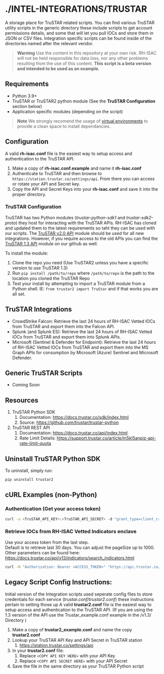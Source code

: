 # ./INTEL-INTEGRATIONS/TRUSTAR
A storage place for TruSTAR related scripts. You can find various TruSTAR utility scripts in the generic directory these include scripts to get account permissions details, and some that will let you pull IOCs and store them in JSON or CSV files. Integration specific scripts can be found inside of the directories named after the relevant vendor. 

> **Warning**
> Use the content in this repository at your own risk. RH-ISAC will not be held responsible for data loss, nor any other problems resulting from the use of this content. **This script is a beta version and intended to be used as an example.**

## Requirements
- Python 3.9+
- TruSTAR or TruSTAR2 python module (See the **TruSTAR Configuration** section below)
- Application specific modules (depending on the script)

> **Note**
> We strongly recomend the usage of [virtual environments](https://docs.python.org/3/library/venv.html) to provide a clean space to install dependancies.

## Configuration
A valid **rh-isac.conf** file is the easiest way to setup access and authentication to the TruSTAR API.
1. Make a copy of **rh-isac.conf.example** and name it **rh-isac.conf**
2. Authenticate to TruSTAR and then browse to `https://station.trustar.co/settings/api`. From there you can access or rotate your API and Secret key. 
3. Copy the API and Secret Keys into your **rh-isac.conf** and save it into the proper directory.

### TruSTAR Configuration
TruSTAR has two Python modules (*trustar-python-sdk1* and *trustar-sdk2-proto*) they host for interacting with the TruSTAR APIs. RH-ISAC has cloned and updated them to the latest requirements so taht they can be used with our scripts. The [TruSTAR v2.0 API](https://github.com/RH-ISAC/trustar-sdk2-proto) module should be used for all new integrations. However, if you require access to the old APIs you can find the [TruSTAR 1.3 API](https://github.com/RH-ISAC/trustar-python-sdk1) module on our github as well.

To install the module:
1. Clone the repo you need (Use TruSTAR2 unless you have a specific version to use TruSTAR 1.3)
2. Run `pip install /path/to/repo` where `/path/to/repo` is the path to the location you cloned the TruSTAR Repo
3. Test your install by attempting to import a TruSTAR module from a Python shell. IE: `from trustar2 import TruStar` and if that works you are all set.

## TruSTAR Integrations
- CrowdStrike Falcon: Retrieve the last 24 hours of RH-ISAC Vetted IOCs from TruSTAR and export them into the Falcon API.
- Splunk (and Splunk ES): Retrieve the last 24 hours of RH-ISAC Vetted IOCs from TruSTAR and export them into Splunk APIs.
- Microsoft (Sentinel & Defender for Endpoint): Retrieve the last 24 hours of RH-ISAC Vetted IOCs from TruSTAR and export them into the MS Graph APIs for consumption by Microsoft (Azure) Sentinel and Microsoft Defender.

## Generic TruSTAR Scripts
- Coming Soon

## Resources
1. TruSTAR Python SDK
   1. Documentation: https://docs.trustar.co/sdk/index.html
   2. Source: https://github.com/trustar/trustar-python
2. TruSTAR REST API
   1. Documentation: https://docs.trustar.co/api/index.html
   2. Rate Limit Details: https://support.trustar.co/article/m5kl5anpiz-api-rate-limit-quota

## Uninstall TruSTAR Python SDK
To uninstall, simply run:
```bash
pip uninstall trustar2
```
## cURL Examples (non-Python)
### Authentication (Get your access token)
```bash
curl -u <TruSTAR_API_KEY>:<TruSTAR_API_SECRET> -d "grant_type=client_credentials" https://api.trustar.co/oauth/token
```
### Retrieve IOCs from RH-ISAC Vetted Indicators enclave
Use your access token from the last step.<br>
Default is to retrieve last 30 days. You can adjust the pageSize up to 1000.<br>
Other parameters can be found here: https://docs.trustar.co/api/v13/indicators/search_indicators.html
```bash
curl -H "Authorization: Bearer <ACCESS_TOKEN>" "https://api.trustar.co/api/1.3/indicators/search?enclaveIds=59cd8570-5dce-4e5b-b09c-9807530a7086&pageSize=100"
```

## Legacy Script Config Instructions:
Initial version of the Integration scripts used seperate config files to store credentials for each service (*trustar.conf/trustar2.conf*) these instructions pertain to setting those up
A valid **trustar2.conf** file is the easiest way to setup access and authentication to the TruSTAR API. (If you are using the 1.3 version of the API use the Trustar_example.conf example in the /v1.3/ Directory )
1. Make a copy of **trustar2_example.conf** and name the copy **trustar2.conf**
2. Lookup your TruSTAR API Key and API Secret in TruSTAR station
   1. https://station.trustar.co/settings/api
3. In your **trustar2.conf** file:
   1. Replace `<COPY API KEY HERE>` with your API Key
   2. Replace `<COPY API SECRET HERE>` with your API Secret
4. Save the file in the same directory as your TruSTAR Python script